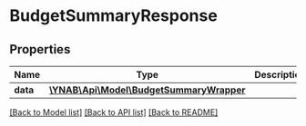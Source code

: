 # BudgetSummaryResponse

## Properties
Name | Type | Description | Notes
------------ | ------------- | ------------- | -------------
**data** | [**\YNAB\Api\Model\BudgetSummaryWrapper**](BudgetSummaryWrapper.md) |  | 

[[Back to Model list]](../README.md#documentation-for-models) [[Back to API list]](../README.md#documentation-for-api-endpoints) [[Back to README]](../README.md)


